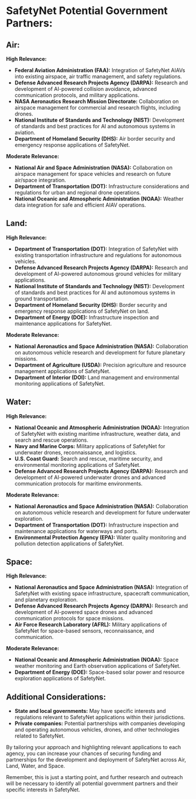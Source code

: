 # SafetyNet Potential Government Partners:

## **Air:**

**High Relevance:**

-   **Federal Aviation Administration (FAA):** Integration of SafetyNet AIAVs into existing airspace, air traffic management, and safety regulations.
-   **Defense Advanced Research Projects Agency (DARPA):** Research and development of AI-powered collision avoidance, advanced communication protocols, and military applications.
-   **NASA Aeronautics Research Mission Directorate:** Collaboration on airspace management for commercial and research flights, including drones.
-   **National Institute of Standards and Technology (NIST):** Development of standards and best practices for AI and autonomous systems in aviation.
-   **Department of Homeland Security (DHS):** Air border security and emergency response applications of SafetyNet.

**Moderate Relevance:**

-   **National Air and Space Administration (NASA):** Collaboration on airspace management for space vehicles and research on future air/space integration.
-   **Department of Transportation (DOT):** Infrastructure considerations and regulations for urban and regional drone operations.
-   **National Oceanic and Atmospheric Administration (NOAA):** Weather data integration for safe and efficient AIAV operations.

## **Land:**

**High Relevance:**

-   **Department of Transportation (DOT):** Integration of SafetyNet with existing transportation infrastructure and regulations for autonomous vehicles.
-   **Defense Advanced Research Projects Agency (DARPA):** Research and development of AI-powered autonomous ground vehicles for military applications.
-   **National Institute of Standards and Technology (NIST):** Development of standards and best practices for AI and autonomous systems in ground transportation.
-   **Department of Homeland Security (DHS):** Border security and emergency response applications of SafetyNet on land.
-   **Department of Energy (DOE):** Infrastructure inspection and maintenance applications for SafetyNet.

**Moderate Relevance:**

-   **National Aeronautics and Space Administration (NASA):** Collaboration on autonomous vehicle research and development for future planetary missions.
-   **Department of Agriculture (USDA):** Precision agriculture and resource management applications of SafetyNet.
-   **Department of Interior (DOI):** Land management and environmental monitoring applications of SafetyNet.

## **Water:**

**High Relevance:**

-   **National Oceanic and Atmospheric Administration (NOAA):** Integration of SafetyNet with existing maritime infrastructure, weather data, and search and rescue operations.
-   **Navy and Marine Corps:** Military applications of SafetyNet for underwater drones, reconnaissance, and logistics.
-   **U.S. Coast Guard:** Search and rescue, maritime security, and environmental monitoring applications of SafetyNet.
-   **Defense Advanced Research Projects Agency (DARPA):** Research and development of AI-powered underwater drones and advanced communication protocols for maritime environments.

**Moderate Relevance:**

-   **National Aeronautics and Space Administration (NASA):** Collaboration on autonomous vehicle research and development for future underwater exploration.
-   **Department of Transportation (DOT):** Infrastructure inspection and maintenance applications for waterways and ports.
-   **Environmental Protection Agency (EPA):** Water quality monitoring and pollution detection applications of SafetyNet.

## **Space:**

**High Relevance:**

-   **National Aeronautics and Space Administration (NASA):** Integration of SafetyNet with existing space infrastructure, spacecraft communication, and planetary exploration.
-   **Defense Advanced Research Projects Agency (DARPA):** Research and development of AI-powered space drones and advanced communication protocols for space missions.
-   **Air Force Research Laboratory (AFRL):** Military applications of SafetyNet for space-based sensors, reconnaissance, and communication.

**Moderate Relevance:**

-   **National Oceanic and Atmospheric Administration (NOAA):** Space weather monitoring and Earth observation applications of SafetyNet.
-   **Department of Energy (DOE):** Space-based solar power and resource exploration applications of SafetyNet.

## **Additional Considerations:**

-   **State and local governments:** May have specific interests and regulations relevant to SafetyNet applications within their jurisdictions.
-   **Private companies:** Potential partnerships with companies developing and operating autonomous vehicles, drones, and other technologies related to SafetyNet.

By tailoring your approach and highlighting relevant applications to each agency, you can increase your chances of securing funding and partnerships for the development and deployment of SafetyNet across Air, Land, Water, and Space.

Remember, this is just a starting point, and further research and outreach will be necessary to identify all potential government partners and their specific interests in SafetyNet.